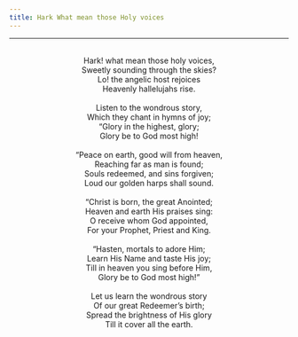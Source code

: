 ```yaml
---
title: Hark What mean those Holy voices
---
```


---
<center>
<br/>
Hark! what mean those holy voices,<br/>
Sweetly sounding through the skies?<br/>
Lo! the angelic host rejoices<br/>
Heavenly hallelujahs rise.<br/>
<br/>
Listen to the wondrous story,<br/>
Which they chant in hymns of joy;<br/>
“Glory in the highest, glory;<br/>
Glory be to God most high!<br/>
<br/>
“Peace on earth, good will from heaven,<br/>
Reaching far as man is found;<br/>
Souls redeemed, and sins forgiven;<br/>
Loud our golden harps shall sound.<br/>
<br/>
“Christ is born, the great Anointed;<br/>
Heaven and earth His praises sing:<br/>
O receive whom God appointed,<br/>
For your Prophet, Priest and King.<br/>
<br/>
“Hasten, mortals to adore Him;<br/>
Learn His Name and taste His joy;<br/>
Till in heaven you sing before Him,<br/>
Glory be to God most high!”<br/>
<br/>
Let us learn the wondrous story<br/>
Of our great Redeemer’s birth;<br/>
Spread the brightness of His glory<br/>
Till it cover all the earth.<br/>

</center>